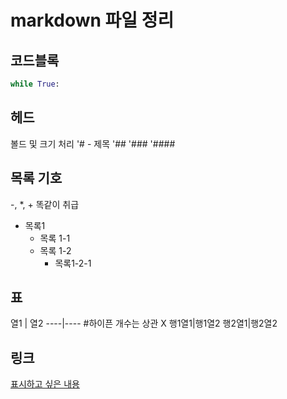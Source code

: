 # markdown 파일 정리

## 코드블록

```python
while True:
```

## 헤드
볼드 및 크기 처리
'#    - 제목
'##
'###
'####

## 목록 기호
-, *, + 똑같이 취급

- 목록1
    - 목록 1-1
    - 목록 1-2
        - 목록1-2-1

## 표
열1 | 열2
----|---- #하이픈 개수는 상관 X
행1열1|행1열2
행2열1|행2열2

## 링크
[표시하고 싶은 내용](링크)
